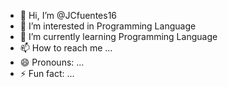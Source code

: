 - 👋 Hi, I’m @JCfuentes16
- 👀 I’m interested in Programming Language
- 🌱 I’m currently learning Programming Language
- 📫 How to reach me ...
- 😄 Pronouns: ...
- ⚡ Fun fact: ...

<!---
JCfuentes16/JCfuentes16 is a ✨ special ✨ repository because its `README.md` (this file) appears on your GitHub profile.
You can click the Preview link to take a look at your changes.
--->
